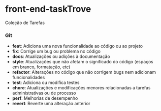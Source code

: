 # front-end-taskTrove
Coleção de Tarefas

### Git ###



- **feat**: Adiciona uma nova funcionalidade ao código ou ao projeto
- **fix**: Corrige um bug ou problema no código
- **docs**: Atualizações ou adições à documentação
- **style**: Atualizações que não afetam o significado do código (espaços em branco, formatação, etc)
- **refactor**: Alterações no código que não corrigem bugs nem adicionam funcionalidades
- **test**: Adiciona ou modifica testes
- **chore**: Atualizações e modificações menores relacionadas a tarefas administrativas ou de processo
- **perf**: Melhorias de desempenho
- **revert**: Reverte uma alteração anterior

